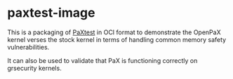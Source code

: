 # paxtest-image

This is a packaging of [PaXtest][pt] in OCI format to demonstrate
the OpenPaX kernel verses the stock kernel in terms of handling
common memory safety vulnerabilities.

   [pt]: https://github.com/opensrcsrc/paxtest

It can also be used to validate that PaX is functioning correctly
on grsecurity kernels.

